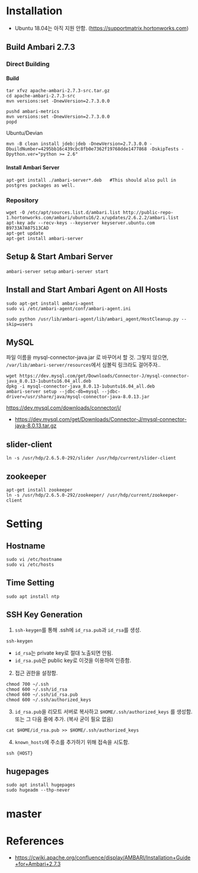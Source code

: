 <!-- TITLE: Ambari -->
<!-- SUBTITLE: A quick summary of Ambari -->

# Installation
* Ubuntu 18.04는 아직 지원 안함. (https://supportmatrix.hortonworks.com)


## Build Ambari 2.7.3

### Direct Building

#### Build
```wget http://www.apache.org/dist/ambari/ambari-2.7.3/apache-ambari-2.7.3-src.tar.gz (use the suggested mirror from above)
tar xfvz apache-ambari-2.7.3-src.tar.gz
cd apache-ambari-2.7.3-src
mvn versions:set -DnewVersion=2.7.3.0.0
 
pushd ambari-metrics
mvn versions:set -DnewVersion=2.7.3.0.0
popd
```

Ubuntu/Devian
```
mvn -B clean install jdeb:jdeb -DnewVersion=2.7.3.0.0 -DbuildNumber=4295bb16c439cbc8fb0e7362f19768dde1477868 -DskipTests -Dpython.ver="python >= 2.6"
```

#### Install Ambari Server
```
apt-get install ./ambari-server*.deb   #This should also pull in postgres packages as well.
```

### Repository
```
wget -O /etc/apt/sources.list.d/ambari.list http://public-repo-1.hortonworks.com/ambari/ubuntu16/2.x/updates/2.6.2.2/ambari.list
apt-key adv --recv-keys --keyserver keyserver.ubuntu.com B9733A7A07513CAD
apt-get update
apt-get install ambari-server
```



## Setup & Start Ambari Server

`ambari-server setup`
`ambari-server start`

## Install and Start Ambari Agent on All Hosts
```
sudo apt-get install ambari-agent
sudo vi /etc/ambari-agent/conf/ambari-agent.ini

sudo python /usr/lib/ambari-agent/lib/ambari_agent/HostCleanup.py --skip=users
```


## MySQL
파일 이름을 mysql-connector-java.jar 로 바꾸어서 할 것.
그렇지 않으면, `/var/lib/ambari-server/resources`에서 심볼릭 링크라도 걸어주자..
```
wget https://dev.mysql.com/get/Downloads/Connector-J/mysql-connector-java_8.0.13-1ubuntu16.04_all.deb
dpkg -i mysql-connector-java_8.0.13-1ubuntu16.04_all.deb
ambari-server setup --jdbc-db=mysql --jdbc-driver=/usr/share/java/mysql-connector-java-8.0.13.jar
```

https://dev.mysql.com/downloads/connector/j/
- https://dev.mysql.com/get/Downloads/Connector-J/mysql-connector-java-8.0.13.tar.gz


## slider-client
```
ln -s /usr/hdp/2.6.5.0-292/slider /usr/hdp/current/slider-client
```

## zookeeper
```
apt-get install zookeeper
ln -s /usr/hdp/2.6.5.0-292/zookeeper/ /usr/hdp/current/zookeeper-client
```

# Setting
## Hostname
```
sudo vi /etc/hostname
sudo vi /etc/hosts
```

## Time Setting
```
sudo apt install ntp
```

## SSH Key Generation
1. `ssh-keygen`를 통해 .ssh에 `id_rsa.pub`과 `id_rsa`를 생성.
```
ssh-keygen
```
- `id_rsa`는 private key로 절대 노출되면 안됨.
- `id_rsa.pub`은 public key로 이것을 이용하여 인증함.


2. 접근 권한을 설정함.
```
chmod 700 ~/.ssh
chmod 600 ~/.ssh/id_rsa
chmod 600 ~/.ssh/id_rsa.pub
chmod 600 ~/.ssh/authorized_keys
```

3. `id_rsa.pub`을 리모트 서버로 복사하고 `$HOME/.ssh/authorized_keys` 를 생성함. 또는 그 다음 줄에 추가. (복사 굳이 필요 없음)
```
cat $HOME/id_rsa.pub >> $HOME/.ssh/authorized_keys
```

4. `known_hosts`에 주소를 추가하기 위해 접속을 시도함.
```
ssh {HOST}
```

## hugepages
```
sudo apt install hugepages
sudo hugeadm --thp-never
```

# master




# References
- https://cwiki.apache.org/confluence/display/AMBARI/Installation+Guide+for+Ambari+2.7.3